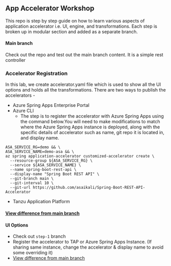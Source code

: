 ## App Accelerator Workshop
This repo is step by step guide on how to learn various aspects of application accelerator i.e. UI, engine, and transformations. Each step is broken up in modular section and added as a separate branch. 

#### Main branch
Check out the repo and test out the main branch content. It is a simple rest controller

### Accelerator Registration
In this lab, we create accelerator.yaml file which is used to show all the UI options and holds all the transformations. There are two ways to publish the accelerators -
* Azure Spring Apps Enterprise Portal
* Azure CLI
  * The step is to register the accelerator with Azure Spring Apps using the command below.You will need to make modifications to match where the Azure Spring Apps instance is deployed, along with the specific details of accelerator such as name, git repo it is located in, and display name.

```
ASA_SERVICE_RG=demo && \
ASA_SERVICE_NAME=demo-asa && \
az spring application-accelerator customized-accelerator create \
  --resource-group ${ASA_SERVICE_RG} \
  --service ${ASA_SERVICE_NAME} \
  --name spring-boot-rest-api \
  --display-name "Spring Boot REST API" \
  --git-branch main \
  --git-interval 10 \
  --git-url https://github.com/asaikali/Spring-Boot-REST-API-Accelerator 
```
* Tanzu Application Platform
#### [View difference from main branch](https://github.com/dipalpat/app-accelerator-workshop/compare/main...registration)
#### UI Options
* Check out `step-1` branch
* Register the accelerator to TAP or Azure Spring Apps Instance. (If sharing same instance, change the accelerator & display name to avoid some overriding it)
* [View difference from main branch](https://github.com/dipalpat/app-accelerator-workshop/compare/main...step-1)